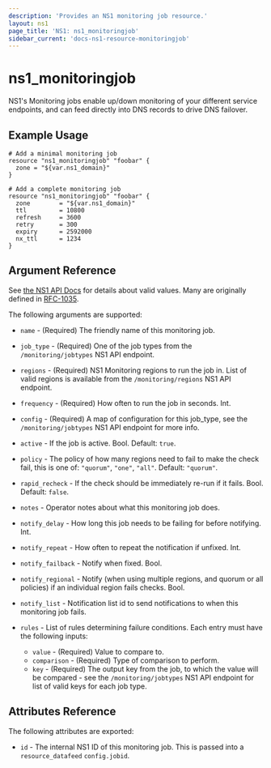 ```yaml
---
description: 'Provides an NS1 monitoring job resource.'
layout: ns1
page_title: 'NS1: ns1_monitoringjob'
sidebar_current: 'docs-ns1-resource-monitoringjob'
---
```


# ns1\_monitoringjob

NS1's Monitoring jobs enable up/down monitoring of your different service endpoints, and can feed directly into DNS records to drive DNS failover.

## Example Usage

    # Add a minimal monitoring job
    resource "ns1_monitoringjob" "foobar" {
      zone = "${var.ns1_domain}"
    }

    # Add a complete monitoring job
    resource "ns1_monitoringjob" "foobar" {
      zone        = "${var.ns1_domain}"
      ttl         = 10800
      refresh     = 3600
      retry       = 300
      expiry      = 2592000
      nx_ttl      = 1234
    }

## Argument Reference

See [the NS1 API Docs](https://ns1.com/api/) for details about valid
values. Many are originally defined in
[RFC-1035](https://tools.ietf.org/html/rfc1035).

The following arguments are supported:

  * `name` - (Required) The friendly name of this monitoring job.
  * `job_type` - (Required) One of the job types from the `/monitoring/jobtypes` NS1 API endpoint.
  * `regions` - (Required) NS1 Monitoring regions to run the job in. List of valid regions is available from the `/monitoring/regions` NS1 API endpoint.
  * `frequency` - (Required) How often to run the job in seconds. Int.
  * `config` - (Required) A map of configuration for this job_type, see the `/monitoring/jobtypes` NS1 API endpoint for more info.

  * `active` - If the job is active. Bool. Default: `true`.
  * `policy` - The policy of how many regions need to fail to make the check fail, this is one of: `"quorum"`, `"one"`, `"all"`. Default: `"quorum"`.
  * `rapid_recheck` - If the check should be immediately re-run if it fails. Bool. Default: `false`.
  * `notes` - Operator notes about what this monitoring job does.
  * `notify_delay` - How long this job needs to be failing for before notifying. Int.
  * `notify_repeat` - How often to repeat the notification if unfixed.  Int.
  * `notify_failback` - Notify when fixed. Bool.
  * `notify_regional` - Notify (when using multiple regions, and quorum or all policies) if an individual region fails checks. Bool.
  * `notify_list` - Notification list id to send notifications to when this monitoring job fails.
  * `rules` - List of rules determining failure conditions.  Each entry must have the following inputs:
    * `value` - (Required) Value to compare to.
    * `comparison` - (Required) Type of comparison to perform.
    * `key` - (Required) The output key from the job, to which the value will be compared - see the `/monitoring/jobtypes` NS1 API endpoint for list of valid keys for each job type.

## Attributes Reference

The following attributes are exported:

  * `id` - The internal NS1 ID of this monitoring job. This is passed into a `resource_datafeed` `config.jobid`.
